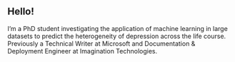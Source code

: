 ## Hello!

I’m a PhD student investigating the application of machine learning in large datasets to predict the heterogeneity of depression across the life course. Previously a Technical Writer at Microsoft and Documentation & Deployment Engineer at Imagination Technologies.

<!--
**b-branco/b-branco** is a ✨ _special_ ✨ repository because its `README.md` (this file) appears on your GitHub profile.

Here are some ideas to get you started:

- 🔭 I’m currently working on ...
- 🌱 I’m currently learning ...
- 👯 I’m looking to collaborate on ...
- 🤔 I’m looking for help with ...
- 💬 Ask me about ...
- 📫 How to reach me: ...
- 😄 Pronouns: ...
- ⚡ Fun fact: ...
-->
